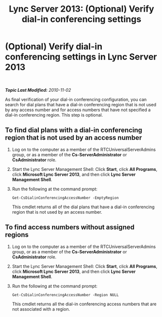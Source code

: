 ﻿---
title: 'Lync Server 2013: (Optional) Verify dial-in conferencing settings'
TOCTitle: (Optional) Verify dial-in conferencing settings
ms:assetid: a85efdda-97b0-4f3b-bd26-04416bee8ef5
ms:mtpsurl: https://technet.microsoft.com/en-us/library/Gg412789(v=OCS.15)
ms:contentKeyID: 48185027
ms.date: 07/23/2014
mtps_version: v=OCS.15
---

<div data-xmlns="http://www.w3.org/1999/xhtml">

<div class="topic" data-xmlns="http://www.w3.org/1999/xhtml" data-msxsl="urn:schemas-microsoft-com:xslt" data-cs="http://msdn.microsoft.com/en-us/">

<div data-asp="http://msdn2.microsoft.com/asp">

# (Optional) Verify dial-in conferencing settings in Lync Server 2013

</div>

<div id="mainSection">

<div id="mainBody">

<span> </span>

_**Topic Last Modified:** 2010-11-02_

As final verification of your dial-in conferencing configuration, you can search for dial plans that have a dial-in conferencing region that is not used by any access number and for access numbers that have not specified a dial-in conferencing region. This step is optional.

<div>

## To find dial plans with a dial-in conferencing region that is not used by an access number

1.  Log on to the computer as a member of the RTCUniversalServerAdmins group, or as a member of the **Cs-ServerAdministrator** or **CsAdministrator** role.

2.  Start the Lync Server Management Shell: Click **Start**, click **All Programs**, click **Microsoft Lync Server 2013**, and then click **Lync Server Management Shell**.

3.  Run the following at the command prompt:
    
        Get-CsDialinConferencingAccessNumber -EmptyRegion
    
    This cmdlet returns all of the dial plans that have a dial-in conferencing region that is not used by an access number.

</div>

<div>

## To find access numbers without assigned regions

1.  Log on to the computer as a member of the RTCUniversalServerAdmins group, or as a member of the **Cs-ServerAdministrator** or **CsAdministrator** role.

2.  Start the Lync Server Management Shell: Click **Start**, click **All Programs**, click **Microsoft Lync Server 2013**, and then click **Lync Server Management Shell**.

3.  Run the following at the command prompt:
    
        Get-CsDialinConferencingAccessNumber -Region NULL
    
    This cmdlet returns all the dial-in conferencing access numbers that are not associated with a region.

</div>

</div>

<span> </span>

</div>

</div>

</div>

